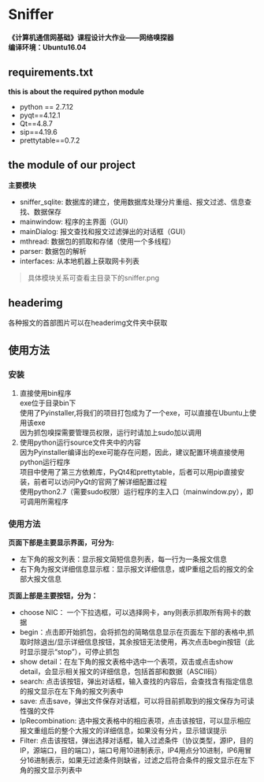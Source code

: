 # Sniffer

**《计算机通信网基础》课程设计大作业——网络嗅探器<br>
编译环境：Ubuntu16.04<br>**


## requirements.txt

**this is about the required python module**<br>
- python == 2.7.12<br>
- pyqt==4.12.1<br>
- Qt==4.8.7<br>
- sip==4.19.6<br>
- prettytable==0.7.2<br>

## the module of our project

**主要模块**
- sniffer_sqlite: 数据库的建立，使用数据库处理分片重组、报文过滤、信息查找、数据保存<br>
- mainwindow: 程序的主界面（GUI）<br>
- mainDialog: 报文查找和报文过滤弹出的对话框（GUI）<br>
- mthread: 数据包的抓取和存储（使用一个多线程）<br>
- parser: 数据包的解析<br>
- interfaces: 从本地机器上获取网卡列表<br>

> 具体模块关系可查看主目录下的sniffer.png<br>

## headerimg
各种报文的首部图片可以在headerimg文件夹中获取<br>

## 使用方法
### 安装
1. 直接使用bin程序<br>
exe位于目录bin下<br>
使用了Pyinstaller,将我们的项目打包成为了一个exe，可以直接在Ubuntu上使用该exe<br>
因为抓包嗅探需要管理员权限，运行时请加上sudo加以调用<br>
2. 使用python运行source文件夹中的内容<br>
因为Pyinstaller编译出的exe可能存在问题，因此，建议配置环境直接使用python运行程序<br>
项目中使用了第三方依赖库，PyQt4和prettytable，后者可以用pip直接安装，前者可以访问PyQt的官网了解详细配置过程<br>
使用python2.7（需要sudo权限）运行程序的主入口（mainwindow.py），即可调用所需程序<br>
### 使用方法
**页面下部是主要显示界面，可分为:**<br>
- 左下角的报文列表：显示报文简短信息列表，每一行为一条报文信息<br>
- 右下角为报文详细信息显示框：显示报文详细信息，或IP重组之后的报文的全部大报文信息<br>

**页面上部是主要按钮，分为：**<br>

- choose NIC： 一个下拉选框，可以选择网卡，any则表示抓取所有网卡的数据<br>
- begin：点击即开始抓包，会将抓包的简略信息显示在页面左下部的表格中,抓取时除退出/显示详细信息按钮，其余按钮无法使用，再次点击begin按钮（此时显示提示“stop”），可停止抓包<br>
- show detail：在左下角的报文表格中选中一个表项，双击或点击show detail，会显示相关报文的详细信息，包括首部和数据（ASCII码）<br>
- search: 点击该按钮，弹出对话框，输入查找的内容后，会查找含有指定信息的报文显示在左下角的报文列表中<br>
- save: 点击save，弹出文件保存对话框，可以将目前抓取到的报文保存为可读性强的文件<br>
- IpRecombination: 选中报文表格中的相应表项，点击该按钮，可以显示相应报文重组后的整个大报文的详细信息，如果没有分片，显示错误提示<br>
- Filter: 点击该按钮，弹出选择对话框，输入过滤条件（协议类型，源IP，目的IP，源端口，目的端口），端口号用10进制表示，IP4用点分10进制，IP6用冒分16进制表示，如果无过滤条件则缺省，过滤之后符合条件的报文显示在左下角的报文显示列表中
